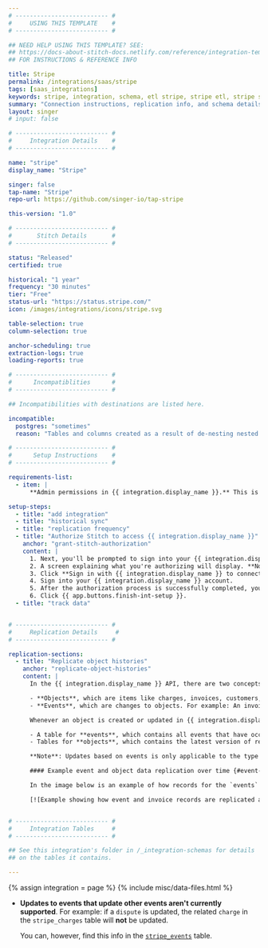 ```yaml
---
# -------------------------- #
#     USING THIS TEMPLATE    #
# -------------------------- #

## NEED HELP USING THIS TEMPLATE? SEE:
## https://docs-about-stitch-docs.netlify.com/reference/integration-templates/saas/
## FOR INSTRUCTIONS & REFERENCE INFO

title: Stripe
permalink: /integrations/saas/stripe
tags: [saas_integrations]
keywords: stripe, integration, schema, etl stripe, stripe etl, stripe schema
summary: "Connection instructions, replication info, and schema details for Stitch's Stripe integration."
layout: singer
# input: false

# -------------------------- #
#     Integration Details    #
# -------------------------- #

name: "stripe"
display_name: "Stripe"

singer: false
tap-name: "Stripe"
repo-url: https://github.com/singer-io/tap-stripe

this-version: "1.0"

# -------------------------- #
#       Stitch Details       #
# -------------------------- #

status: "Released"
certified: true

historical: "1 year"
frequency: "30 minutes"
tier: "Free"
status-url: "https://status.stripe.com/"
icon: /images/integrations/icons/stripe.svg

table-selection: true
column-selection: true

anchor-scheduling: true
extraction-logs: true
loading-reports: true

# -------------------------- #
#      Incompatiblities      #
# -------------------------- #

## Incompatibilities with destinations are listed here.

incompatible:
  postgres: "sometimes"
  reason: "Tables and columns created as a result of de-nesting nested data may have names that exceed PostgreSQL's limit of 63 characters for tables and 59 characters for columns. PostgreSQL data warehouses will reject these tables and columns, meaning Stitch will be unable to load them."

# -------------------------- #
#      Setup Instructions    #
# -------------------------- #

requirements-list:
  - item: |
      **Admin permissions in {{ integration.display_name }}.** This is required to grant Stitch access to {{ integration.display_name }}.

setup-steps:
  - title: "add integration"
  - title: "historical sync"
  - title: "replication frequency"
  - title: "Authorize Stitch to access {{ integration.display_name }}"
    anchor: "grant-stitch-authorization"
    content: |
      1. Next, you'll be prompted to sign into your {{ integration.display_name }} account.
      2. A screen explaining what you're authorizing will display. **Note**: Stitch will only ever read your {{ integration.display_name }} data, and cannot create charges or any other records in {{ integration.display_name }}.
      3. Click **Sign in with {{ integration.display_name }} to connect**.
      4. Sign into your {{ integration.display_name }} account.
      5. After the authorization process is successfully completed, you'll be directed back to Stitch.
      6. Click {{ app.buttons.finish-int-setup }}.
  - title: "track data"


# -------------------------- #
#     Replication Details     #
# -------------------------- #

replication-sections:
  - title: "Replicate object histories"
    anchor: "replicate-object-histories"
    content: |
      In the {{ integration.display_name }} API, there are two concepts:

      - **Objects**, which are items like charges, invoices, customers, etc.
      - **Events**, which are changes to objects. For example: An invoice being created, or its status going from `draft` to `open`.

      Whenever an object is created or updated in {{ integration.display_name }}, a corresponding event is created. Because {{ integration.display_name }} creates and updates object records in this way, there are two types of tables in Stitch's {{ integration.display_name }} integration:

      - A table for **events**, which contains all events that have occurred for {{ integration.display_name }}'s [supported event types](https://stripe.com/docs/api/events/types){:target="new"}. This table acts as a history for an object record, showing how it has been changed over time.
      - Tables for **objects**, which contains the latest version of records. These are tables like [`customers`](#customers), [`charges`](#charges), [`invoices`](#invoices), etc.

      **Note**: Updates based on events is only applicable to the type of object the event is for. For example: If a dispute object is updated, only the corresponding record in the `disputes` table will be updated. The related `charge` in the `charges` table will **not** be updated. To retrieve related data for different objects, you'll need to use the `events` table. Refer to [{{ integration.display_name }}'s documentation](https://stripe.com/docs/api/events/types){:target="new"} for info about event types and the objects they describe.

      #### Example event and object data replication over time {#event-object-data-over-time}

      In the image below is an example of how records for the `events` and `invoices` tables will look as an invoice changes over time. **Click the image to enlarge.**

      [![Example showing how event and invoice records are replicated as an invoice changes over time]({{ site.baseurl }}/images/integrations/stripe-events.svg)]({{ site.baseurl }}/images/integrations/stripe-events.svg){:target="new"}


# -------------------------- #
#     Integration Tables     #
# -------------------------- #

## See this integration's folder in /_integration-schemas for details
## on the tables it contains.

---
```

{% assign integration = page %}
{% include misc/data-files.html %}

- **Updates to events that update other events aren't currently supported**. For example: if a `dispute` is updated, the related `charge` in the `stripe_charges` table will **not** be updated. 

   You can, however, find this info in the [`stripe_events`](#stripe_events) table.
